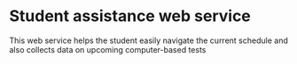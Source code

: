 # Student assistance web service
This web service helps the student easily navigate the current schedule and also collects data on upcoming computer-based tests
